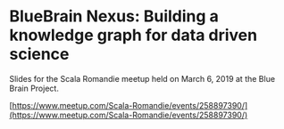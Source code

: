 # BlueBrain Nexus: Building a knowledge graph for data driven science

Slides for the Scala Romandie meetup held on March 6, 2019 at the Blue Brain Project.

[https://www.meetup.com/Scala-Romandie/events/258897390/](https://www.meetup.com/Scala-Romandie/events/258897390/)